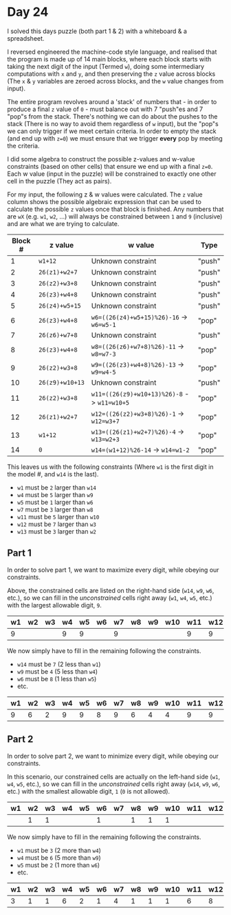 # Day 24

I solved this days puzzle (both part 1 & 2) with a whiteboard & a spreadsheet.

I reversed engineered the machine-code style language, and realised that the program is made up of 14 main blocks, where each block starts with taking the next digit of the input (Termed `w`), doing some intermediary computations with `x` and `y`, and then preserving the `z` value across blocks (The `x` & `y` variables are zeroed across blocks, and the `w` value changes from input).

The entire program revolves around a 'stack' of numbers that - in order to produce a final `z` value of `0` - must balance out with 7 "push"es and 7 "pop"s from the stack. There's nothing we can do about the pushes to the stack (There is no way to avoid them regardless of `w` input), but the "pop"s we can only trigger if we meet certain criteria. In order to empty the stack (and end up with `z=0`) we must ensure that we trigger **every** pop by meeting the criteria.

I did some algebra to construct the possible z-values and w-value constraints (based on other cells) that ensure we end up with a final `z=0`. Each w value (input in the puzzle) will be constrained to exactly one other cell in the puzzle (They act as pairs).

For my input, the following z & w values were calculated. The `z` value column shows the possible algebraic expression that can be used to calculate the possible `z` values once that block is finished. Any numbers that are `wX` (e.g. `w1`, `w2`, ...) will always be constrained between `1` and `9` (inclusive) and are what we are trying to calculate.

| Block # | z value         | w value                                     | Type   |
| ------- | --------------- | ------------------------------------------- | ------ |
| 1       | `w1+12`         | Unknown constraint                          | "push" |
| 2       | `26(z1)+w2+7`   | Unknown constraint                          | "push" |
| 3       | `26(z2)+w3+8`   | Unknown constraint                          | "push" |
| 4       | `26(z3)+w4+8`   | Unknown constraint                          | "push" |
| 5       | `26(z4)+w5+15`  | Unknown constraint                          | "push" |
| 6       | `26(z3)+w4+8`   | `w6=((26(z4)+w5+15)%26)-16` -> `w6=w5-1`    | "pop"  |
| 7       | `26(z6)+w7+8`   | Unknown constraint                          | "push" |
| 8       | `26(z3)+w4+8`   | `w8=((26(z6)+w7+8)%26)-11` -> `w8=w7-3`     | "pop"  |
| 9       | `26(z2)+w3+8`   | `w9=((26(z3)+w4+8)%26)-13` -> `w9=w4-5`     | "pop"  |
| 10      | `26(z9)+w10+13` | Unknown constraint                          | "push" |
| 11      | `26(z2)+w3+8`   | `w11=((26(z9)+w10+13)%26)-8` -> `w11=w10+5` | "pop"  |
| 12      | `26(z1)+w2+7`   | `w12=((26(z2)+w3+8)%26)-1` -> `w12=w3+7`    | "pop"  |
| 13      | `w1+12`         | `w13=((26(z1)+w2+7)%26)-4` -> `w13=w2+3`    | "pop"  |
| 14      | `0`             | `w14=(w1+12)%26-14` -> `w14=w1-2`           | "pop"  |

This leaves us with the following constraints (Where `w1` is the first digit in the model #, and `w14` is the last).

- `w1` must be `2` larger than `w14`
- `w4` must be `5` larger than `w9`
- `w5` must be `1` larger than `w6`
- `w7` must be `3` larger than `w8`
- `w11` must be `5` larger than `w10`
- `w12` must be `7` larger than `w3`
- `w13` must be `3` larger than `w2`

## Part 1

In order to solve part 1, we want to maximize every digit, while obeying our constraints.

Above, the constrained cells are listed on the right-hand side (`w14`, `w9`, `w6`, etc.), so we can fill in the _unconstrained_ cells right away (`w1`, `w4`, `w5`, etc.) with the largest allowable digit, `9`.

| w1  | w2  | w3  | w4  | w5  | w6  | w7  | w8  | w9  | w10 | w11 | w12 | w13 | w14 |
| --- | --- | --- | --- | --- | --- | --- | --- | --- | --- | --- | --- | --- | --- |
| 9   |     |     | 9   | 9   |     | 9   |     |     |     | 9   | 9   | 9   |     |

We now simply have to fill in the remaining following the constraints.

- `w14` must be `7` (2 less than `w1`)
- `w9` must be `4` (5 less than `w4`)
- `w6` must be `8` (1 less than `w5`)
- etc.

| w1  | w2  | w3  | w4  | w5  | w6  | w7  | w8  | w9  | w10 | w11 | w12 | w13 | w14 |
| --- | --- | --- | --- | --- | --- | --- | --- | --- | --- | --- | --- | --- | --- |
| 9   | 6   | 2   | 9   | 9   | 8   | 9   | 6   | 4   | 4   | 9   | 9   | 9   | 7   |

## Part 2

In order to solve part 2, we want to minimize every digit, while obeying our constraints.

In this scenario, our constrained cells are actually on the left-hand side (`w1`, `w4`, `w5`, etc.), so we can fill in the _unconstrained_ cells right away (`w14`, `w9`, `w6`, etc.) with the smallest allowable digit, `1` (`0` is not allowed).

| w1  | w2  | w3  | w4  | w5  | w6  | w7  | w8  | w9  | w10 | w11 | w12 | w13 | w14 |
| --- | --- | --- | --- | --- | --- | --- | --- | --- | --- | --- | --- | --- | --- |
|     | 1   | 1   |     |     | 1   |     | 1   | 1   | 1   |     |     |     | 1   |

We now simply have to fill in the remaining following the constraints.

- `w1` must be `3` (2 more than `w4`)
- `w4` must be `6` (5 more than `w9`)
- `w5` must be `2` (1 more than `w6`)
- etc.

| w1  | w2  | w3  | w4  | w5  | w6  | w7  | w8  | w9  | w10 | w11 | w12 | w13 | w14 |
| --- | --- | --- | --- | --- | --- | --- | --- | --- | --- | --- | --- | --- | --- |
| 3   | 1   | 1   | 6   | 2   | 1   | 4   | 1   | 1   | 1   | 6   | 8   | 4   | 1   |
